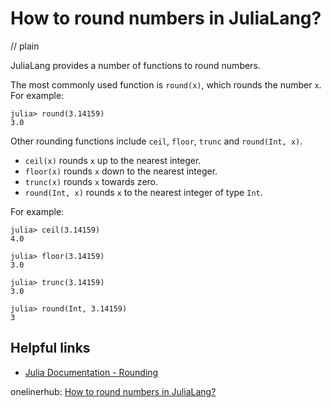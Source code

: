 # How to round numbers in JuliaLang?
// plain

JuliaLang provides a number of functions to round numbers.

The most commonly used function is `round(x)`, which rounds the number `x`. For example:
```
julia> round(3.14159)
3.0
```

Other rounding functions include `ceil`, `floor`, `trunc` and `round(Int, x)`.

- `ceil(x)` rounds `x` up to the nearest integer.
- `floor(x)` rounds `x` down to the nearest integer.
- `trunc(x)` rounds `x` towards zero.
- `round(Int, x)` rounds `x` to the nearest integer of type `Int`.

For example:
```
julia> ceil(3.14159)
4.0

julia> floor(3.14159)
3.0

julia> trunc(3.14159)
3.0

julia> round(Int, 3.14159)
3
```

## Helpful links
- [Julia Documentation - Rounding](https://docs.julialang.org/en/v1/base/math/#Base.round)

onelinerhub: [How to round numbers in JuliaLang?
](https://onelinerhub.com/julialang/how-to-round-numbers-in-julialang)
